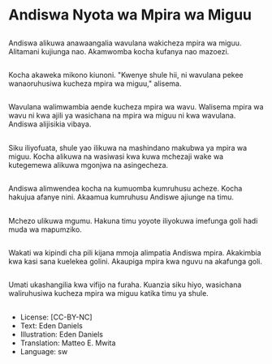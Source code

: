 # Andiswa Nyota wa Mpira wa Miguu

##
Andiswa alikuwa anawaangalia wavulana wakicheza mpira wa miguu. Alitamani kujiunga nao. Akamwomba kocha kufanya nao mazoezi.

##
Kocha akaweka mikono kiunoni. "Kwenye shule hii, ni wavulana pekee wanaoruhusiwa kucheza mpira wa miguu," alisema.

##
Wavulana walimwambia aende kucheza mpira wa wavu. Walisema mpira wa wavu ni kwa ajili ya wasichana na mpira wa miguu ni kwa wavulana. Andiswa alijisikia vibaya.

##
Siku iliyofuata, shule yao ilikuwa na mashindano makubwa ya mpira wa miguu. Kocha alikuwa na wasiwasi kwa kuwa mchezaji wake wa kutegemewa alikuwa mgonjwa na asingecheza.

##
Andiswa alimwendea kocha na kumuomba kumruhusu acheze. Kocha hakujua afanye nini. Akaamua kumruhusu Andiswe ajiunge na timu.

##
Mchezo ulikuwa mgumu. Hakuna timu yoyote iliyokuwa imefunga goli hadi muda wa mapumziko.

##
Wakati wa kipindi cha pili kijana mmoja alimpatia Andiswa mpira. Akakimbia kwa kasi sana kuelekea golini. Akaupiga mpira kwa nguvu na akafunga goli.

##
Umati ukashangilia kwa vifijo na furaha. Kuanzia siku hiyo, wasichana waliruhusiwa kucheza mpira wa miguu katika timu ya shule.

##
* License: [CC-BY-NC]
* Text: Eden Daniels
* Illustration: Eden Daniels
* Translation: Matteo E. Mwita
* Language: sw
